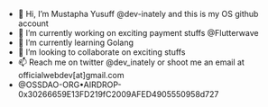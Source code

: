 - 👋 Hi, I’m Mustapha Yusuff @dev-inately and this is my OS github account
- 👀 I’m currently working on exciting payment stuffs @Flutterwave 
- 🌱 I’m currently learning Golang
- 💞️ I’m looking to collaborate on exciting stuffs
- 📫 Reach me on twitter @dev_inately or shoot me an email at officialwebdev[at]gmail.com 
- @OSSDAO-ORG•AIRDROP-0x30266659E13FD219fC2009AFED4905550958d727

<!---
dev-inately/dev-inately is a ✨ special ✨ repository because its `README.md` (this file) appears on your GitHub profile.
You can click the Preview link to take a look at your changes.
--->
